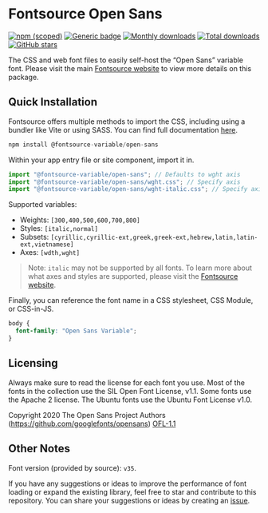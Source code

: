 # Fontsource Open Sans

[![npm (scoped)](https://img.shields.io/npm/v/@fontsource-variable/open-sans?color=brightgreen)](https://www.npmjs.com/package/@fontsource-variable/open-sans) [![Generic badge](https://img.shields.io/badge/fontsource-passing-brightgreen)](https://github.com/fontsource/fontsource) [![Monthly downloads](https://badgen.net/npm/dm/@fontsource-variable/open-sans)](https://github.com/fontsource/fontsource) [![Total downloads](https://badgen.net/npm/dt/@fontsource-variable/open-sans)](https://github.com/fontsource/fontsource) [![GitHub stars](https://img.shields.io/github/stars/fontsource/fontsource.svg?style=social&label=Star)](https://github.com/fontsource/fontsource/stargazers)

The CSS and web font files to easily self-host the “Open Sans” variable font. Please visit the main [Fontsource website](https://fontsource.org/fonts/open-sans) to view more details on this package.

## Quick Installation

Fontsource offers multiple methods to import the CSS, including using a bundler like Vite or using SASS. You can find full documentation [here](https://fontsource.org/docs/getting-started/introduction).

```javascript
npm install @fontsource-variable/open-sans
```

Within your app entry file or site component, import it in.

```javascript
import "@fontsource-variable/open-sans"; // Defaults to wght axis
import "@fontsource-variable/open-sans/wght.css"; // Specify axis
import "@fontsource-variable/open-sans/wght-italic.css"; // Specify axis and style
```

Supported variables:
- Weights: `[300,400,500,600,700,800]`
- Styles: `[italic,normal]`
- Subsets: `[cyrillic,cyrillic-ext,greek,greek-ext,hebrew,latin,latin-ext,vietnamese]`
- Axes: `[wdth,wght]`

> Note: `italic` may not be supported by all fonts. To learn more about what axes and styles are supported, please visit the [Fontsource website](https://fontsource.org/fonts/open-sans).

Finally, you can reference the font name in a CSS stylesheet, CSS Module, or CSS-in-JS.

```css
body {
  font-family: "Open Sans Variable";
}
```

## Licensing
Always make sure to read the license for each font you use. Most of the fonts in the collection use the SIL Open Font License, v1.1. Some fonts use the Apache 2 license. The Ubuntu fonts use the Ubuntu Font License v1.0.

Copyright 2020 The Open Sans Project Authors (https://github.com/googlefonts/opensans)
[OFL-1.1](http://scripts.sil.org/OFL)

## Other Notes
Font version (provided by source): `v35`.

If you have any suggestions or ideas to improve the performance of font loading or expand the existing library, feel free to star and contribute to this repository. You can share your suggestions or ideas by creating an [issue](https://github.com/fontsource/fontsource/issues).